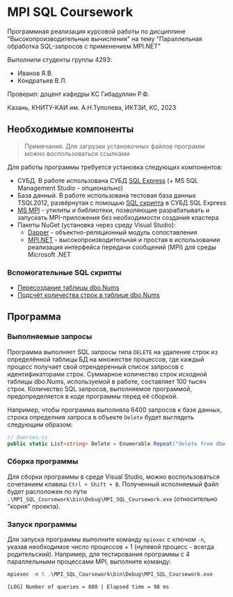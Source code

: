 
# MPI SQL Coursework
Программная реализация курсовой работы по дисциплине "Высокопроизводительные вычисления" на тему "Параллельная обработка SQL-запросов с применением MPI.NET"

Выполнили студенты группы 4293:
- Иванов Я.В.
- Кондратьев В.Л.

Проверил: доцент кафедры КС Гибадуллин Р.Ф.

Казань, КНИТУ-КАИ им. А.Н.Туполева, ИКТЗИ, КС, 2023

## Необходимые компоненты
> Примечания. Для загрузки установочных файлов программ можно воспользоваться ссылками

Для работы программы требуется установка следующих компонентов:
- СУБД. В работе использована СУБД [SQL Express](https://www.microsoft.com/ru-ru/download/details.aspx?id=35579) (+ MS SQL Management Studio - опционально)
- База данный. В работе использована тестовая база данных TSQL2012, развёрнутая с помощью [SQL скрипта](./sql/TSQL2012.sql) в СУБД SQL Express
- [MS MPI](https://www.microsoft.com/en-us/download/details.aspx?id=57467) - утилиты и библиотеки, позволяющие разрабатывать и запускать MPI-приложения без необходимости создания кластера
- Пакеты NuGet (установка через среду Visual Studio):
  - [Dapper](https://www.nuget.org/packages/Dapper/2.1.24?_src=template) - объектно-реляционный модуль сопоставления
  - [MPI.NET](https://www.nuget.org/packages/MPI.NET/1.4.0?_src=template) - высокопроизводительная и простая в использовании реализация интерфейса передачи сообщений (MPI) для среды Microsoft .NET

### Вспомогательные SQL скрипты
- [Пересоздание таблицы dbo.Nums](./sql/nums_recreate_table.sql)
- [Подсчёт количества строк в таблице dbo.Nums](./sql/nums_get_row_count.sql)

## Программа
### Выполняемые запросы
Программа выполняет SQL запросы типа `DELETE` на удаление строк из определённой таблицы БД на множестве процессов, где каждый процесс получает свой отрендеренный список запросов с идентификаторами строк. Суммарное количество строк исходной таблицы dbo.Nums, используемой в работе, составляет 100 тысяч строк. Количество SQL запросов, выполняемое программой, предопределяется в коде программы перед её сборкой.

Например, чтобы программа выполняла 6400 запросов к базе данных, строка определния запроса в объекте `Delete` будет выглядеть следующим образом:
```csharp
// Queries.cs
public static List<string> Delete = Enumerable.Repeat("delete from dbo.Nums where n = ", 6400).ToList();
```

### Сборка программы
Для сборки программы в среде Visual Studio, можно воспользоваться сочетанием клавиш `Ctrl + Shift + B`. Полученный исполняемый файл будет расположен по пути `.\MPI_SQL_Coursework\bin\Debug\MPI_SQL_Coursework.exe` (относительно "корня" проекта).

### Запуск программы
Для запуска программы выполните команду `mpiexec` с ключом `-n`, указав необходимое число процессов + 1 (нулевой процесс - всегда родительский). Например, для тестирования программы с 4 параллельными процессами MPI, выполните команду:
```powershell
mpiexec -n 5 .\MPI_SQL_Coursework\bin\Debug\MPI_SQL_Coursework.exe
```
```
[LOG] Number of queries = 800 | Elapsed time = 98 ms
```